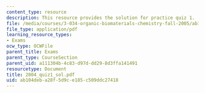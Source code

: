 ```yaml
---
content_type: resource
description: This resource provides the solution for practice quiz 1.
file: /media/courses/3-034-organic-biomaterials-chemistry-fall-2005/ab104deba28f5d9ce185c509ddc27418_2004_quiz1_sol.pdf
file_type: application/pdf
learning_resource_types:
- Exams
ocw_type: OCWFile
parent_title: Exams
parent_type: CourseSection
parent_uid: a111304b-4c83-d97d-dd29-8d3ffa141491
resourcetype: Document
title: 2004_quiz1_sol.pdf
uid: ab104deb-a28f-5d9c-e185-c509ddc27418
---
```

